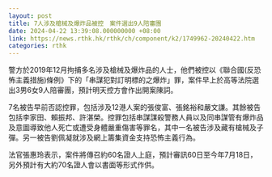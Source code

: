 ```yaml
---
layout: post
title: 7人涉及槍械及爆炸品被控　案件選出9人陪審團
date: 2024-04-22 13:39:08.000000000 +08:00
link: https://news.rthk.hk/rthk/ch/component/k2/1749962-20240422.htm
categories: rthk
---
```


警方於2019年12月拘捕多名涉及槍械及爆炸品的人士，他們被控以《聯合國(反恐怖主義措施)條例》下的「串謀犯對訂明標的之爆炸」罪，案件早上於高等法院選出3男6女9人陪審團，預計明天控方會作出開案陳詞。

7名被告早前否認控罪，包括涉及12港人案的張俊富、張銘裕和嚴文謙。其餘被告包括李家田、賴振邦、許湛榮。控罪包括串謀謀殺警務人員以及同串謀管有爆炸品及意圖導致他人死亡或遭受身體嚴重傷害等罪名，其中一名被告涉及藏有槍械及子彈。另一被告劉佩凝就涉及網上籌集資金支持恐怖主義行為。

法官張惠玲表示，案件將傳召約60名證人上庭，預計審訊60日至今年7月18日，另外預計有大約70名證人會以書面等形式作供。
